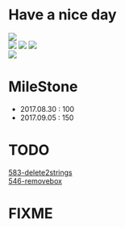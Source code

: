 # Have a nice day

![](http://orig14.deviantart.net/ebfa/f/2014/073/1/d/gengar_by_creepyjellyfish-d7a49lv.gif)<br>
![](http://orig10.deviantart.net/a0d1/f/2014/073/5/5/unown_lima_by_creepyjellyfish-d7a48td.gif)
![](http://orig00.deviantart.net/8206/f/2014/073/a/6/unown_sierra_by_creepyjellyfish-d7a48sx.gif)
![](http://orig00.deviantart.net/c693/f/2014/073/0/b/unown_tango_by_creepyjellyfish-d7a48sv.gif)<br>
![](http://heroworld.gamerhome.com/images/show/anime8.gif) 

# MileStone

- 2017.08.30 : 100
- 2017.09.05 : 150

    
# TODO  

[583-delete2strings](./583-Delete2Strings/deleteTwoStrings/Solution.java)<br>
[546-removebox](./546-RMBox/rmbox/Solution.java)

# FIXME





